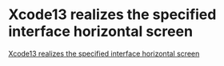 # Xcode13 realizes the specified interface horizontal screen
[Xcode13 realizes the specified interface horizontal screen](https://aiwithcloud.com/2022/09/16/xcode13_realizes_the_specified_interface_horizontal_screen/)